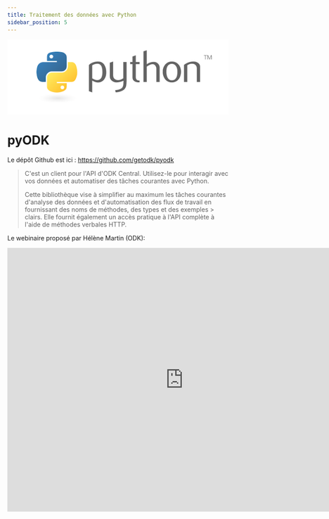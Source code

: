 ```yaml
---
title: Traitement des données avec Python
sidebar_position: 5
---
```

![logo python](../ODK-CEN/fichiers/logos/logo_python.png)
# pyODK

Le dépôt Github est ici : https://github.com/getodk/pyodk

> C'est un client pour l'API d'ODK Central. Utilisez-le pour interagir avec vos données et automatiser des tâches courantes avec Python.
> 
> Cette bibliothèque vise à simplifier au maximum les tâches courantes d'analyse des données et d'automatisation des flux de travail en fournissant des noms de méthodes, des types et des exemples > clairs.
> Elle fournit également un accès pratique à l'API complète à l'aide de méthodes verbales HTTP.

Le webinaire proposé par Hélène Martin (ODK):

<iframe width="800" height="600" src="https://www.youtube.com/embed/sIaquyz5bP8" title="Automating data analysis and workflows with pyODK" frameborder="0" allow="accelerometer; autoplay; clipboard-write; encrypted-media; gyroscope; picture-in-picture" allowfullscreen></iframe>
